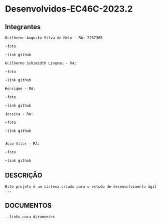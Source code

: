 # Desenvolvidos-EC46C-2023.2

## Integrantes

    Guilherme Augusto Silva de Melo - RA: 2267306
    
    ~foto 

    ~link github

    Guilherme Schimidth Lingnau - RA: 
    
    ~foto 

    ~link github

    Henrique - RA:

    ~foto 

    ~link github
 
    Jessica - RA:

    ~foto 

    ~link github


    Joao Vitor - RA: 

    ~foto 

    ~link github


## DESCRIÇÃO
    Este projeto é um sistema criado para o estudo de desenvolvimento ágil ...

## DOCUMENTOS
    - links para documentos 